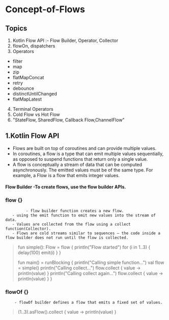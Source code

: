 # Concept-of-Flows

## Topics

1. Kotlin Flow API :- Flow Builder, Operator, Collector
2. flowOn, dispatchers
3. Operators
- filter
- map
- zip
- flatMapConcat
- retry
- debounce
- distinctUntilChanged
- flatMapLatest

4. Terminal Operators
5. Cold Flow vs Hot Flow
6. "StateFlow, SharedFlow, Callback Flow,ChannelFlow"

## 1.Kotlin Flow API
- Flows are built on top of coroutines and can provide multiple values.
- In coroutines, a flow is a type that can emit multiple values sequentially, as opposed to suspend functions that return only a single value. 
-  A flow is conceptually a stream of data that can be computed asynchronously. The emitted values must be of the same type. For example, a Flow<Int> is a flow that emits integer values.
  
  #### Flow Builder -To create flows, use the flow builder APIs.
   ### flow {}
  
             - flow builder function creates a new flow.
       - using the emit function to emit new values into the stream of data.
       - Values are collected from the flow using a collect function(Collector).
       - Flows are cold streams similar to sequences — the code inside a flow builder does not run until the flow is collected. 
      
  
> fun simple(): Flow<Int> = flow { 
> println("Flow started")
> for (i in 1..3) {
> delay(100)
> emit(i)
> }
> }
>
> fun main() = runBlocking<Unit> {
> println("Calling simple function...")
> val flow = simple()
> println("Calling collect...")
> flow.collect { value -> println(value) } 
> println("Calling collect again...")
> flow.collect { value -> println(value) } 
> }

  ### flowOf {}
  
  
        - flowOf builder defines a flow that emits a fixed set of values.
  
> (1..3).asFlow().collect { value -> println(value) }

